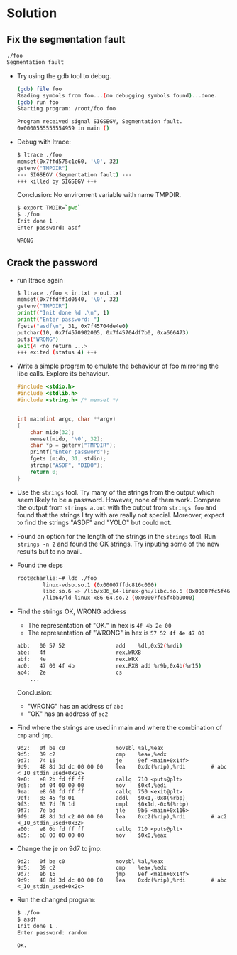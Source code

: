 # Solution

## Fix the segmentation fault

```bash
./foo
Segmentation fault
```

* Try using the gdb tool to debug.

    ```bash
    (gdb) file foo
    Reading symbols from foo...(no debugging symbols found)...done.
    (gdb) run foo
    Starting program: /root/foo foo

    Program received signal SIGSEGV, Segmentation fault.
    0x0000555555554959 in main ()
    ```

* Debug with ltrace:
    ```bash
    $ ltrace ./foo
    memset(0x7ffd575c1c60, '\0', 32)                                                            = 0x7ffd575c1c60
    getenv("TMPDIR")                                                                            = nil
    --- SIGSEGV (Segmentation fault) ---
    +++ killed by SIGSEGV +++
    ```

    Conclusion: No enviroment variable with name TMPDIR.

    ```bash
    $ export TMDIR=`pwd`
    $ ./foo
    Init done 1 .
    Enter password: asdf

    WRONG
    ```

## Crack the password

* run ltrace again
    ```bash
    $ ltrace ./foo < in.txt > out.txt
    memset(0x7ffdff1d0540, '\0', 32)                                                            = 0x7ffdff1d0540
    getenv("TMPDIR")                                                                            = "/root"
    printf("Init done %d .\n", 1)                                                               = 14
    printf("Enter password: ")                                                                  = 16
    fgets("asdf\n", 31, 0x7f45704de4e0)                                                         = 0x7ffdff1d0540
    putchar(10, 0x7f4570902005, 0x7f45704df7b0, 0xa666473)                                      = 10
    puts("WRONG")                                                                               = 6
    exit(4 <no return ...>
    +++ exited (status 4) +++
    ```
* Write a simple program to emulate the behaviour of foo mirroring the libc
  calls. Explore its behaviour.

    ```C
    #include <stdio.h>
    #include <stdlib.h>
    #include <string.h> /* memset */


    int main(int argc, char **argv)
    {
        char mido[32];
        memset(mido, '\0', 32);
        char *p = getenv("TMPDIR");
        printf("Enter password");
        fgets (mido, 31, stdin);
        strcmp("ASDF", "DIDO");
        return 0;
    }
    ```

* Use the `strings` tool. Try many of the strings from the output which seem
  likely to be a password. However, none of them work. Compare the output
  from `strings a.out` with the output from `strings foo` and found that the
  strings I try with are really not special. Moreover, expect to find the strings
  "ASDF" and "YOLO" but could not.

* Found an option for the length of the strings in the `strings` tool. Run
  `strings -n 2` and found  the OK strings. Try inputing some of the new
  results but to no avail.

* Found the deps
    ```bash
    root@charlie:~# ldd ./foo
            linux-vdso.so.1 (0x00007ffdc816c000)
            libc.so.6 => /lib/x86_64-linux-gnu/libc.so.6 (0x00007fc5f460c000)
            /lib64/ld-linux-x86-64.so.2 (0x00007fc5f4bb9000)


    ```
* Find the strings OK, WRONG address

    - The representation of "OK." in hex is `4f 4b 2e 00`
    - The representation of "WRONG" in hex is `57 52 4f 4e 47 00`

    ```bash
    abb:   00 57 52                add    %dl,0x52(%rdi)
    abe:   4f                      rex.WRXB
    abf:   4e                      rex.WRX
    ac0:   47 00 4f 4b             rex.RXB add %r9b,0x4b(%r15)
    ac4:   2e                      cs
        ...
    ```
    Conclusion:

    - "WRONG" has an address of `abc`
    - "OK" has an address of `ac2`

* Find where the strings are used in main and where the combination of `cmp` and
  `jmp`.
    ```assembly
    9d2:   0f be c0                movsbl %al,%eax
    9d5:   39 c2                   cmp    %eax,%edx
    9d7:   74 16                   je     9ef <main+0x14f>
    9d9:   48 8d 3d dc 00 00 00    lea    0xdc(%rip),%rdi        # abc <_IO_stdin_used+0x2c>
    9e0:   e8 2b fd ff ff          callq  710 <puts@plt>
    9e5:   bf 04 00 00 00          mov    $0x4,%edi
    9ea:   e8 61 fd ff ff          callq  750 <exit@plt>
    9ef:   83 45 f8 01             addl   $0x1,-0x8(%rbp)
    9f3:   83 7d f8 1d             cmpl   $0x1d,-0x8(%rbp)
    9f7:   7e bd                   jle    9b6 <main+0x116>
    9f9:   48 8d 3d c2 00 00 00    lea    0xc2(%rip),%rdi        # ac2 <_IO_stdin_used+0x32>
    a00:   e8 0b fd ff ff          callq  710 <puts@plt>
    a05:   b8 00 00 00 00          mov    $0x0,%eax

    ```

* Change the je on 9d7 to jmp:
    ```assembly
    9d2:   0f be c0                movsbl %al,%eax
    9d5:   39 c2                   cmp    %eax,%edx
    9d7:   eb 16                   jmp    9ef <main+0x14f>
    9d9:   48 8d 3d dc 00 00 00    lea    0xdc(%rip),%rdi        # abc <_IO_stdin_used+0x2c>
    ```
* Run the changed program:

    ```bash
    $ ./foo
    $ asdf
    Init done 1 .
    Enter password: random

    OK.
    ```